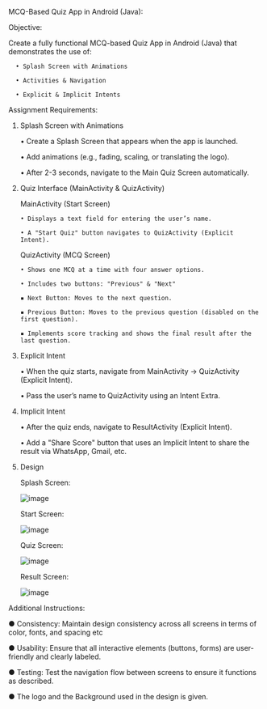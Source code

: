 MCQ-Based Quiz App in Android (Java):

Objective:

Create a fully functional MCQ-based Quiz App in Android (Java) that demonstrates the use of:

      • Splash Screen with Animations

      • Activities & Navigation

      • Explicit & Implicit Intents

Assignment Requirements:

1. Splash Screen with Animations
   
      • Create a Splash Screen that appears when the app is launched.

      • Add animations (e.g., fading, scaling, or translating the logo).

      • After 2-3 seconds, navigate to the Main Quiz Screen automatically.

2. Quiz Interface (MainActivity & QuizActivity)


   MainActivity (Start Screen)

       • Displays a text field for entering the user’s name.
   
       • A "Start Quiz" button navigates to QuizActivity (Explicit Intent).


   QuizActivity (MCQ Screen)

       • Shows one MCQ at a time with four answer options.

       • Includes two buttons: "Previous" & "Next"

       ▪ Next Button: Moves to the next question.

       ▪ Previous Button: Moves to the previous question (disabled on the first question).

       ▪ Implements score tracking and shows the final result after the last question.

3. Explicit Intent

     • When the quiz starts, navigate from MainActivity → QuizActivity (Explicit Intent).

     • Pass the user’s name to QuizActivity using an Intent Extra.

4. Implicit Intent

     • After the quiz ends, navigate to ResultActivity (Explicit Intent).

     • Add a "Share Score" button that uses an Implicit Intent to share the result via WhatsApp, Gmail, etc.
   
5. Design

   Splash Screen:

   ![image](https://github.com/user-attachments/assets/8e24ca59-5d7b-469c-b143-d1d149f324a2)

   Start Screen:

   ![image](https://github.com/user-attachments/assets/0d9d08a2-b029-4597-8c63-bdac81ceb562)


   Quiz Screen:

   ![image](https://github.com/user-attachments/assets/dc85d031-759e-40dd-9fb1-232d398b4040)
   

   Result Screen:

   ![image](https://github.com/user-attachments/assets/89a86c36-f158-43d6-b53b-1cd57836f51d)


Additional Instructions:

  ● Consistency: Maintain design consistency across all screens in terms of color, fonts, and spacing etc
  
  ● Usability: Ensure that all interactive elements (buttons, forms) are user-friendly and clearly labeled.
  
  ● Testing: Test the navigation flow between screens to ensure it functions as described.
  
  ● The logo and the Background used in the design is given.
